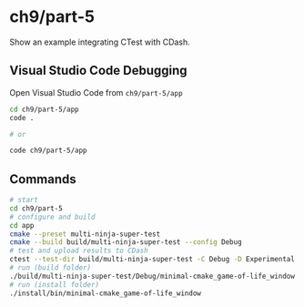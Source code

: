 # ch9/part-5

Show an example integrating CTest with CDash.

## Visual Studio Code Debugging

Open Visual Studio Code from `ch9/part-5/app`

```bash
cd ch9/part-5/app
code .

# or

code ch9/part-5/app
```

## Commands

```bash
# start
cd ch9/part-5
# configure and build
cd app
cmake --preset multi-ninja-super-test
cmake --build build/multi-ninja-super-test --config Debug
# test and upload results to CDash
ctest --test-dir build/multi-ninja-super-test -C Debug -D Experimental
# run (build folder)
./build/multi-ninja-super-test/Debug/minimal-cmake_game-of-life_window
# run (install folder)
./install/bin/minimal-cmake_game-of-life_window
```
